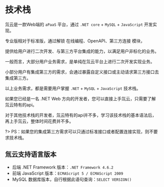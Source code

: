 
# 技术栈

氚云是一款Web端的 ```aPaaS``` 平台，通过 ```.NET core``` + ```MySQL``` + ```JavaScript``` 开发实现。

专业版相对于标准版，通过解锁 在线编程、OpenAPI、第三方连接 模块，

提供给用户进行二次开发、与第三方平台集成的能力，以满足用户非标化的业务。

一般而言，大部分用户业务需求，是单纯在氚云平台上进行二次开发实现业务。

小部分用户有集成第三方的需求，会通过暴露自定义接口或主动请求第三方接口去集成第三方。

以上业务需求，都是需要用户掌握 ```.NET``` + ```MySQL``` + ```JavaScript``` 技术栈。

如果您已经是一名 .NET Web 方向的开发者，您可以直接上手氚云，只需要了解氚云特有的api。

对于其他技术栈的开发者，氚云特有的api并不多，学习该技术栈的基本语法后，再上手氚云，整体时间花费并不多。

?> PS：如果您的集成第三方需求可以只通过标准接口或者配置连接实现，则不要求技术栈。


## 氚云支持语言版本

- 后端 .NET Framework 版本：```.NET Framework 4.6.2```
- 前端 JavaScript 版本：```ECMAScript 5 / ECMAScript 2009```
- MySQL 数据库版本，自行根据此语句查询：```SELECT VERSION()```

